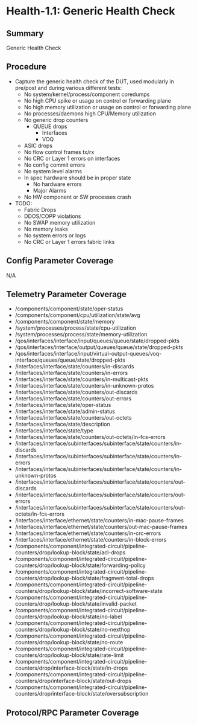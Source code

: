 # Health-1.1: Generic Health Check

## Summary

Generic Health Check

## Procedure

*   Capture the generic health check of the DUT, used modularly in pre/post and during various different tests:
    *   No system/kernel/process/component coredumps
    *   No high CPU spike or usage on control or forwarding plane
    *   No high memory utilization or usage on control or forwarding plane
    *   No processes/daemons high CPU/Memory utilization
    *   No generic drop counters
        *   QUEUE drops
            *   Interfaces
            *   VOQ
    *   ASIC drops
    *   No flow control frames tx/rx
    *   No CRC or Layer 1 errors on interfaces
    *   No config commit errors
    *   No system level alarms
    *   In spec hardware should be in proper state
        *   No hardware errors
        *   Major Alarms
    *   No HW component or SW processes crash
*   TODO:
    *   Fabric Drops
    *   DDOS/COPP violations
    *   No SWAP memory utilization
    *   No memory leaks
    *   No system errors or logs
    *   No CRC or Layer 1 errors fabric links

## Config Parameter Coverage

N/A

## Telemetry Parameter Coverage

*   /components/component/state/oper-status
*   /components/component/cpu/utilization/state/avg
*   /components/component/state/memory
*   /system/processes/process/state/cpu-utilization
*   /system/processes/process/state/memory-utilization
*   /qos/interfaces/interface/input/queues/queue/state/dropped-pkts
*   /qos/interfaces/interface/output/queues/queue/state/dropped-pkts
*   /qos/interfaces/interface/input/virtual-output-queues/voq-interface/queues/queue/state/dropped-pkts
*   /interfaces/interface/state/counters/in-discards
*   /interfaces/interface/state/counters/in-errors
*   /interfaces/interface/state/counters/in-multicast-pkts
*   /interfaces/interface/state/counters/in-unknown-protos
*   /interfaces/interface/state/counters/out-discards
*   /interfaces/interface/state/counters/out-errors
*   /interfaces/interface/state/oper-status
*   /interfaces/interface/state/admin-status
*   /interfaces/interface/state/counters/out-octets
*   /interfaces/interface/state/description
*   /interfaces/interface/state/type
*   /interfaces/interface/state/counters/out-octets/in-fcs-errors
*   /interfaces/interface/subinterfaces/subinterface/state/counters/in-discards
*   /interfaces/interface/subinterfaces/subinterface/state/counters/in-errors
*   /interfaces/interface/subinterfaces/subinterface/state/counters/in-unknown-protos
*   /interfaces/interface/subinterfaces/subinterface/state/counters/out-discards
*   /interfaces/interface/subinterfaces/subinterface/state/counters/out-errors
*   /interfaces/interface/subinterfaces/subinterface/state/counters/out-octets/in-fcs-errors
*   /interfaces/interface/ethernet/state/counters/in-mac-pause-frames
*   /interfaces/interface/ethernet/state/counters/out-mac-pause-frames
*   /interfaces/interface/ethernet/state/counters/in-crc-errors
*   /interfaces/interface/ethernet/state/counters/in-block-errors
*   /components/component/integrated-circuit/pipeline-counters/drop/lookup-block/state/acl-drops
*   /components/component/integrated-circuit/pipeline-counters/drop/lookup-block/state/forwarding-policy
*   /components/component/integrated-circuit/pipeline-counters/drop/lookup-block/state/fragment-total-drops
*   /components/component/integrated-circuit/pipeline-counters/drop/lookup-block/state/incorrect-software-state
*   /components/component/integrated-circuit/pipeline-counters/drop/lookup-block/state/invalid-packet
*   /components/component/integrated-circuit/pipeline-counters/drop/lookup-block/state/no-label
*   /components/component/integrated-circuit/pipeline-counters/drop/lookup-block/state/no-nexthop
*   /components/component/integrated-circuit/pipeline-counters/drop/lookup-block/state/no-route
*   /components/component/integrated-circuit/pipeline-counters/drop/lookup-block/state/rate-limit
*   /components/component/integrated-circuit/pipeline-counters/drop/interface-block/state/in-drops
*   /components/component/integrated-circuit/pipeline-counters/drop/interface-block/state/out-drops
*   /components/component/integrated-circuit/pipeline-counters/drop/interface-block/state/oversubscription


## Protocol/RPC Parameter Coverage